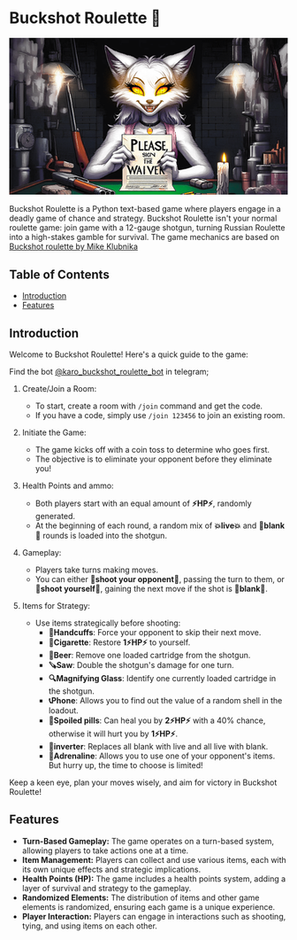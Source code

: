 # Buckshot Roulette 🔫

![greeting](assets/greeting.png)

Buckshot Roulette is a Python text-based game where players engage in a deadly game of chance and strategy. Buckshot Roulette isn't your normal roulette game: join game with a 12-gauge shotgun, turning Russian Roulette into a high-stakes gamble for survival. The game mechanics are based on [Buckshot roulette by Mike Klubnika](https://store.steampowered.com/app/2835570/Buckshot_Roulette/)

## Table of Contents

- [Introduction](#introduction)
- [Features](#features)

## Introduction

Welcome to Buckshot Roulette! Here's a quick guide to the game:

Find the bot [@karo_buckshot_roulette_bot](https://t.me/karo_buckshot_roulette_bot) in telegram;

1. Create/Join a Room:
   - To start, create a room with `/join` command and get the code.
   - If you have a code, simply use `/join 123456` to join an existing room.

2. Initiate the Game:
   - The game kicks off with a coin toss to determine who goes first.
   - The objective is to eliminate your opponent before they eliminate you!

3. Health Points and ammo:
   - Both players start with an equal amount of **⚡️HP⚡️**, randomly generated.
   - At the beginning of each round, a random mix of **💥live💥** and **🫧blank🫧** rounds is loaded into the shotgun.

4. Gameplay:
   - Players take turns making moves.
   - You can either **🔼shoot your opponent🔼**, passing the turn to them, or **🔽shoot yourself🔽**, gaining the next move if the shot is **🫧blank🫧**.

5. Items for Strategy:
   - Use items strategically before shooting:
      - **🔗Handcuffs**: Force your opponent to skip their next move.
      - **🚬Cigarette**: Restore **1⚡️HP⚡️** to yourself.
      - **🍺Beer**: Remove one loaded cartridge from the shotgun.
      - **🪚Saw**: Double the shotgun's damage for one turn.
      - **🔍Magnifying Glass**: Identify one currently loaded cartridge in the shotgun.
      - **📞Phone**: Allows you to find out the value of a random shell in the loadout.
      - **💊Spoiled pills**: Can heal you by  **2⚡️HP⚡️** with a 40% chance, otherwise it will hurt you by **1⚡️HP⚡️**.
      - **🔀inverter**: Replaces all blank with live and all live with blank.
      - **💉Adrenaline**: Allows you to use one of your opponent's items. But hurry up, the time to choose is limited!

Keep a keen eye, plan your moves wisely, and aim for victory in Buckshot Roulette!

## Features

- **Turn-Based Gameplay:** The game operates on a turn-based system, allowing players to take actions one at a time.
- **Item Management:** Players can collect and use various items, each with its own unique effects and strategic implications.
- **Health Points (HP):** The game includes a health points system, adding a layer of survival and strategy to the gameplay.
- **Randomized Elements:** The distribution of items and other game elements is randomized, ensuring each game is a unique experience.
- **Player Interaction:** Players can engage in interactions such as shooting, tying, and using items on each other.
